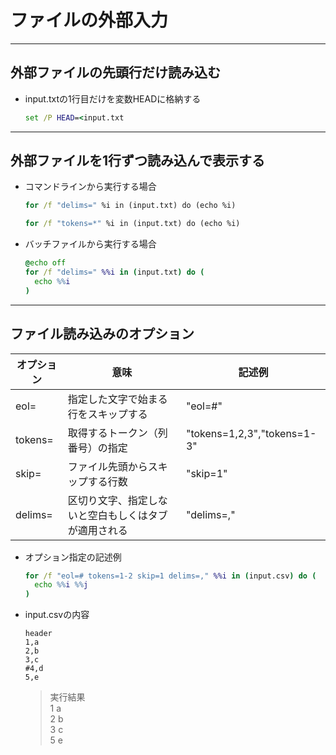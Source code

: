 # ファイルの外部入力

***

## 外部ファイルの先頭行だけ読み込む

* input.txtの1行目だけを変数HEADに格納する

  ```cmd
  set /P HEAD=<input.txt
  ```

***

## 外部ファイルを1行ずつ読み込んで表示する

* コマンドラインから実行する場合

  ```cmd
  for /f "delims=" %i in (input.txt) do (echo %i)
  ```

  ```cmd
  for /f "tokens=*" %i in (input.txt) do (echo %i)
  ```

* バッチファイルから実行する場合

  ```cmd
  @echo off
  for /f "delims=" %%i in (input.txt) do (
    echo %%i
  )
  ```

***

## ファイル読み込みのオプション

|オプション|意味|記述例|
|---|---|---|
|eol=|指定した文字で始まる行をスキップする|"eol=#"|
|tokens=|取得するトークン（列番号）の指定|"tokens=1,2,3","tokens=1-3"|
|skip=|ファイル先頭からスキップする行数|"skip=1"|
|delims=|区切り文字、指定しないと空白もしくはタブが適用される|"delims=,"|

* オプション指定の記述例

  ```cmd
  for /f "eol=# tokens=1-2 skip=1 delims=," %%i in (input.csv) do (
    echo %%i %%j
  )
  ```

* input.csvの内容

  ```csv
  header
  1,a
  2,b
  3,c
  #4,d
  5,e
  ```

  > 実行結果  
  1 a  
  2 b  
  3 c  
  5 e
